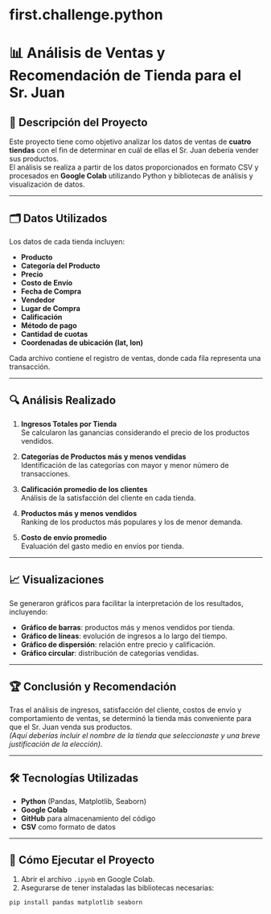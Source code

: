 # first.challenge.python


# 📊 Análisis de Ventas y Recomendación de Tienda para el Sr. Juan

## 📌 Descripción del Proyecto
Este proyecto tiene como objetivo analizar los datos de ventas de **cuatro tiendas** con el fin de determinar en cuál de ellas el Sr. Juan debería vender sus productos.  
El análisis se realiza a partir de los datos proporcionados en formato CSV y procesados en **Google Colab** utilizando Python y bibliotecas de análisis y visualización de datos.

---

## 🗂 Datos Utilizados
Los datos de cada tienda incluyen:
- **Producto**
- **Categoría del Producto**
- **Precio**
- **Costo de Envío**
- **Fecha de Compra**
- **Vendedor**
- **Lugar de Compra**
- **Calificación**
- **Método de pago**
- **Cantidad de cuotas**
- **Coordenadas de ubicación (lat, lon)**

Cada archivo contiene el registro de ventas, donde cada fila representa una transacción.

---

## 🔍 Análisis Realizado
1. **Ingresos Totales por Tienda**  
   Se calcularon las ganancias considerando el precio de los productos vendidos.
   
2. **Categorías de Productos más y menos vendidas**  
   Identificación de las categorías con mayor y menor número de transacciones.
   
3. **Calificación promedio de los clientes**  
   Análisis de la satisfacción del cliente en cada tienda.

4. **Productos más y menos vendidos**  
   Ranking de los productos más populares y los de menor demanda.

5. **Costo de envío promedio**  
   Evaluación del gasto medio en envíos por tienda.

---

## 📈 Visualizaciones
Se generaron gráficos para facilitar la interpretación de los resultados, incluyendo:
- **Gráfico de barras**: productos más y menos vendidos por tienda.
- **Gráfico de líneas**: evolución de ingresos a lo largo del tiempo.
- **Gráfico de dispersión**: relación entre precio y calificación.
- **Gráfico circular**: distribución de categorías vendidas.

---

## 🏆 Conclusión y Recomendación
Tras el análisis de ingresos, satisfacción del cliente, costos de envío y comportamiento de ventas, se determinó la tienda más conveniente para que el Sr. Juan venda sus productos.  
*(Aquí deberías incluir el nombre de la tienda que seleccionaste y una breve justificación de la elección).*

---

## 🛠 Tecnologías Utilizadas
- **Python** (Pandas, Matplotlib, Seaborn)
- **Google Colab**
- **GitHub** para almacenamiento del código
- **CSV** como formato de datos

---

## 🚀 Cómo Ejecutar el Proyecto
1. Abrir el archivo `.ipynb` en Google Colab.
2. Asegurarse de tener instaladas las bibliotecas necesarias:
```python
pip install pandas matplotlib seaborn
